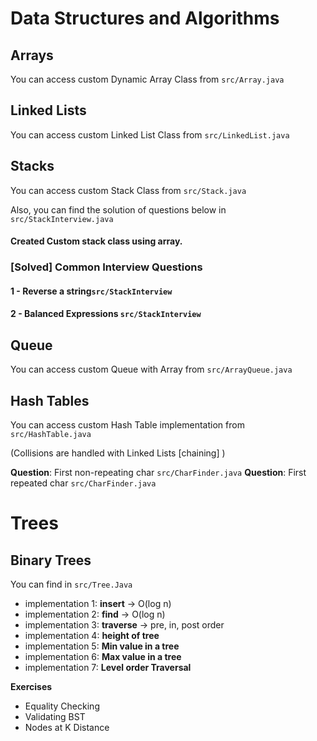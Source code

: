 # Data Structures and Algorithms

## Arrays

You can access custom Dynamic Array Class from `src/Array.java`

## Linked Lists

You can access custom Linked List Class from `src/LinkedList.java`

## Stacks

You can access custom Stack Class from `src/Stack.java`

Also, you can find the solution of questions below in `src/StackInterview.java`

#### Created Custom stack class using array.

### [Solved] Common Interview Questions

#### 1 - Reverse a string`src/StackInterview`

#### 2 - Balanced Expressions `src/StackInterview`

## Queue

You can access custom Queue with Array from `src/ArrayQueue.java`

## Hash Tables

You can access custom Hash Table implementation from `src/HashTable.java`

(Collisions are handled with Linked Lists [chaining] )

**Question**: First non-repeating char `src/CharFinder.java`
**Question**: First repeated char `src/CharFinder.java`

# Trees

## Binary Trees

You can find in `src/Tree.Java`

* implementation 1: **insert** -> O(log n)
* implementation 2: **find** -> O(log n)
* implementation 3: **traverse** -> pre, in, post order
* implementation 4: **height of tree**
* implementation 5: **Min value in a tree**
* implementation 6: **Max value in a tree**
* implementation 7: **Level order Traversal**

**Exercises**

* Equality Checking
* Validating BST
* Nodes at K Distance



